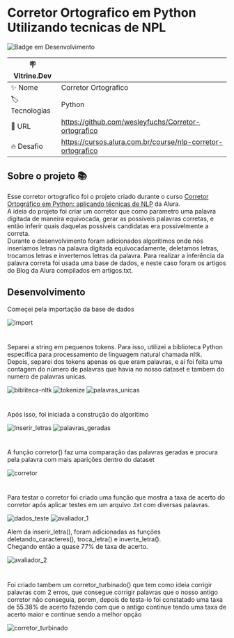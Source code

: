 # Corretor Ortografico em Python Utilizando tecnicas de NPL

![Badge em Desenvolvimento](http://img.shields.io/static/v1?label=STATUS&message=FINALIZADO&color=GREEN&style=for-the-badge)

| :placard: Vitrine.Dev |     |
| -------------         | --- |
| :sparkles: Nome       | Corretor Ortografico
| :label: Tecnologias   | Python
| :rocket: URL          | https://github.com/wesleyfuchs/Corretor-ortografico
| :fire: Desafio        | https://cursos.alura.com.br/course/nlp-corretor-ortografico


## Sobre o projeto 📚

Esse corretor ortografico foi o projeto criado durante o curso [Corretor Ortográfico em Python: aplicando técnicas de NLP](https://cursos.alura.com.br/course/nlp-corretor-ortografico) da Alura.</br>
A ideia do projeto foi criar um corretor que como parametro uma palavra digitada de maneira equivocada, gerar as possíveis palavras corretas, e então inferir quais daquelas possíveis candidatas era possivelmente a correta.</br> 
Durante o desenvolvimento foram adicionados algoritimos onde nós inseríamos letras na palavra digitada equivocadamente, deletamos letras, trocamos letras e invertemos letras da palavra. Para realizar a inferência da palavra correta foi usada uma base de dados, e neste caso foram os artigos do Blog da Alura compilados em artigos.txt.


## Desenvolvimento

Começei pela importação da base de dados

![import](https://user-images.githubusercontent.com/55562529/227054947-5ffa3eef-dbfe-4aae-b608-272ba329d4f6.png)
#
Separei a string em pequenos tokens. Para isso, utilizei a biblioteca Python específica para processamento de linguagem natural chamada nltk.</br>
Depois, separei dos tokens apenas os que eram palavras, e aí foi feita uma contagem  do número de palavras que havia no nosso dataset e tambem do numero de palavras unicas.

![bibliteca-nltk](https://user-images.githubusercontent.com/55562529/227054945-58820018-b7a0-4bab-833d-896771c19f9a.png)
![tokenize](https://user-images.githubusercontent.com/55562529/227054961-e0d7a7c6-2ada-469e-990a-136e6441190d.png)
![palavras_unicas](https://user-images.githubusercontent.com/55562529/227054949-6408c61d-6ea3-45ac-aea2-2c3bdfbf9333.png)
#
Após isso, foi iniciada a construção do algoritimo 

![Inserir_letras](https://user-images.githubusercontent.com/55562529/227054967-3fbb8ece-66bb-4344-9119-65ddbd5c4fab.png)
![palavras_geradas](https://user-images.githubusercontent.com/55562529/227054969-6ceb1018-33b7-4ac6-b9e0-4fb224d64f9a.png)
#
A função corretor() faz uma comparação das palavras geradas e procura pela palavra com mais aparições dentro do dataset

![corretor](https://user-images.githubusercontent.com/55562529/227054974-4a86a287-3c95-468c-b94f-9518b071d515.png)
#
Para testar o corretor foi criado uma função que mostra a taxa de acerto do corretor após aplicar testes em um arquivo .txt com diversas palavras.


![dados_teste](https://user-images.githubusercontent.com/55562529/227059326-8e96f198-41e6-41c8-b993-84ddbf05efa1.png)
![avaliador_1](https://user-images.githubusercontent.com/55562529/227054965-7e9c9854-8c1b-4858-a73a-88659c9236e1.png)

Alem da inserir_letra(), foram adicionadas as funções deletando_caracteres(), troca_letra() e inverte_letra().</br>
Chegando então a quase 77% de taxa de acerto.

![avaliador_2](https://user-images.githubusercontent.com/55562529/227054977-b0f80b36-459b-48a1-96ae-0e35f5f82761.png)
#
Foi criado tambem um corretor_turbinado() que tem como ideia corrigir palavras com 2 erros, que consegue corrigir palavras que o nosso antigo corretor não conseguia, porem, depois de testa-lo foi constatado uma taxa de 55.38% de acerto fazendo com que o antigo continue tendo uma taxa de acerto maior e continue sendo a melhor opção 

![corretor_turbinado](https://user-images.githubusercontent.com/55562529/227054982-2bc3408c-6387-4660-94ae-61d82690a313.png)


